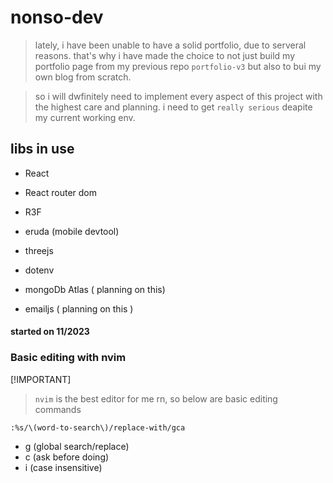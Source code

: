 # nonso-dev

> lately, i have been unable to have a solid portfolio, due to serveral reasons.
> that's why i have made the choice to not just build my portfolio page from my previous repo `portfolio-v3` but also to bui my own blog from scratch.

> so i will dwfinitely need to implement every aspect of this project with the highest care and planning.
> i need to get `really serious` deapite my current working env.

## libs in use

- React
- React router dom
- R3F
- eruda (mobile devtool)
- threejs
- dotenv

- mongoDb Atlas ( planning on this)
- emailjs ( planning on this )

#### started on 11/2023

### Basic editing with nvim
[!IMPORTANT]
> `nvim` is the best editor for me rn, so below are basic editing commands
```vim
:%s/\(word-to-search\)/replace-with/gca
```
 - g (global search/replace)
 - c (ask before doing)
 - i (case insensitive)

